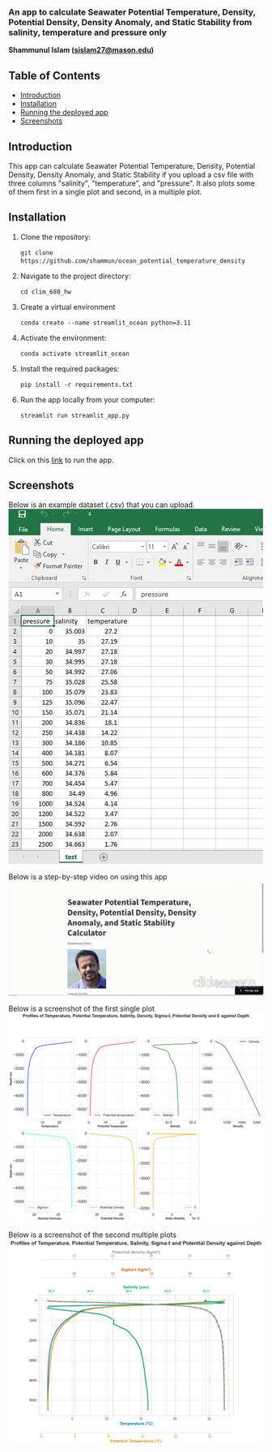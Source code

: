 ### An app to calculate Seawater Potential Temperature, Density, Potential Density, Density Anomaly, and Static Stability from salinity, temperature and pressure only

**Shammunul Islam (sislam27@mason.edu)**

## Table of Contents

- [Introduction](#introduction)
- [Installation](#installation)
- [Running the deployed app](##)
- [Screenshots](#screenshots)

## Introduction 

This app can calculate Seawater Potential Temperature, Density, Potential Density, Density Anomaly, and Static Stability if you upload a csv file with three columns "salinity", "temperature", and "pressure". It also plots some of them first in a single plot and second, in a multiple plot.

## Installation


1. Clone the repository:

   ```
   git clone https://github.com/shammun/ocean_potential_temperature_density
   ```

2. Navigate to the project directory:

   ```
   cd clim_680_hw
   ```

3. Create a virtual environment

   ```
   conda create --name streamlit_ocean python=3.11
   ```

4. Activate the environment:

   ```
   conda activate streamlit_ocean
   ```


3. Install the required packages:

   ```
   pip install -r requirements.txt
   ```

4. Run the app locally from your computer:

   ```
   streamlit run streamlit_app.py
   ```

## Running the deployed app

Click on this [link](https://oceanpotentialtemperaturedensity-ft7f3qifgqwhd8n5cqbzn5.streamlit.app/) to run the app.


## Screenshots

Below is an example dataset (.csv) that you can upload.
![Screenshot1](data.png)

Below is a step-by-step video on using this app
![How to run](steps.gif)

Below is a screenshot of the first single plot
![Screenshot3](image1.png)

Below is a screenshot of the second multiple plots
![Screenshot3](image2.png)
